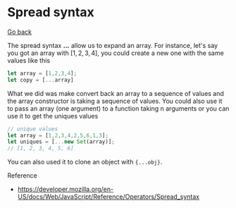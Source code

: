 # Spread syntax

[Go back](..#advanced-syntax)

The spread syntax **...** allow us to expand an array. For instance,
let's say you got an array with $[1,2,3,4]$, you could
create a new one with the same values like this

```js
let array = [1,2,3,4];
let copy = [...array]
```

What we did was make convert back an array to a sequence
of values and the array constructor is taking a sequence
of values. You could also use it to pass an array (one argument)
to a function taking n arguments or you can use it
to get the uniques values

```js
// unique values
let array = [1,2,3,4,2,5,6,1,3];
let uniques = [...new Set(array)];
// [1, 2, 3, 4, 5, 6]
```

You can also used it to clone an object with `{...obj}`.

Reference

* <https://developer.mozilla.org/en-US/docs/Web/JavaScript/Reference/Operators/Spread_syntax>